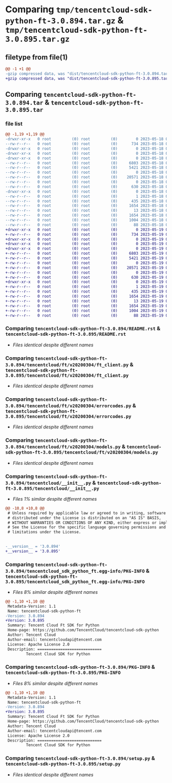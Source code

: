 # Comparing `tmp/tencentcloud-sdk-python-ft-3.0.894.tar.gz` & `tmp/tencentcloud-sdk-python-ft-3.0.895.tar.gz`

## filetype from file(1)

```diff
@@ -1 +1 @@
-gzip compressed data, was "dist/tencentcloud-sdk-python-ft-3.0.894.tar", last modified: Thu May 18 00:26:30 2023, max compression
+gzip compressed data, was "dist/tencentcloud-sdk-python-ft-3.0.895.tar", last modified: Fri May 19 02:51:22 2023, max compression
```

## Comparing `tencentcloud-sdk-python-ft-3.0.894.tar` & `tencentcloud-sdk-python-ft-3.0.895.tar`

### file list

```diff
@@ -1,19 +1,19 @@
-drwxr-xr-x   0 root         (0) root         (0)        0 2023-05-18 00:26:30.000000 tencentcloud-sdk-python-ft-3.0.894/
--rw-r--r--   0 root         (0) root         (0)      734 2023-05-18 00:26:30.000000 tencentcloud-sdk-python-ft-3.0.894/README.rst
-drwxr-xr-x   0 root         (0) root         (0)        0 2023-05-18 00:26:30.000000 tencentcloud-sdk-python-ft-3.0.894/tencentcloud/
-drwxr-xr-x   0 root         (0) root         (0)        0 2023-05-18 00:26:30.000000 tencentcloud-sdk-python-ft-3.0.894/tencentcloud/ft/
-drwxr-xr-x   0 root         (0) root         (0)        0 2023-05-18 00:26:30.000000 tencentcloud-sdk-python-ft-3.0.894/tencentcloud/ft/v20200304/
--rw-r--r--   0 root         (0) root         (0)     6803 2023-05-18 00:26:30.000000 tencentcloud-sdk-python-ft-3.0.894/tencentcloud/ft/v20200304/ft_client.py
--rw-r--r--   0 root         (0) root         (0)     5421 2023-05-18 00:26:30.000000 tencentcloud-sdk-python-ft-3.0.894/tencentcloud/ft/v20200304/errorcodes.py
--rw-r--r--   0 root         (0) root         (0)        0 2023-05-18 00:26:30.000000 tencentcloud-sdk-python-ft-3.0.894/tencentcloud/ft/v20200304/__init__.py
--rw-r--r--   0 root         (0) root         (0)    20571 2023-05-18 00:26:30.000000 tencentcloud-sdk-python-ft-3.0.894/tencentcloud/ft/v20200304/models.py
--rw-r--r--   0 root         (0) root         (0)        0 2023-05-18 00:26:30.000000 tencentcloud-sdk-python-ft-3.0.894/tencentcloud/ft/__init__.py
--rw-r--r--   0 root         (0) root         (0)      630 2023-05-18 00:26:30.000000 tencentcloud-sdk-python-ft-3.0.894/tencentcloud/__init__.py
-drwxr-xr-x   0 root         (0) root         (0)        0 2023-05-18 00:26:30.000000 tencentcloud-sdk-python-ft-3.0.894/tencentcloud_sdk_python_ft.egg-info/
--rw-r--r--   0 root         (0) root         (0)        1 2023-05-18 00:26:30.000000 tencentcloud-sdk-python-ft-3.0.894/tencentcloud_sdk_python_ft.egg-info/dependency_links.txt
--rw-r--r--   0 root         (0) root         (0)      435 2023-05-18 00:26:30.000000 tencentcloud-sdk-python-ft-3.0.894/tencentcloud_sdk_python_ft.egg-info/SOURCES.txt
--rw-r--r--   0 root         (0) root         (0)     1654 2023-05-18 00:26:30.000000 tencentcloud-sdk-python-ft-3.0.894/tencentcloud_sdk_python_ft.egg-info/PKG-INFO
--rw-r--r--   0 root         (0) root         (0)       13 2023-05-18 00:26:30.000000 tencentcloud-sdk-python-ft-3.0.894/tencentcloud_sdk_python_ft.egg-info/top_level.txt
--rw-r--r--   0 root         (0) root         (0)     1654 2023-05-18 00:26:30.000000 tencentcloud-sdk-python-ft-3.0.894/PKG-INFO
--rw-r--r--   0 root         (0) root         (0)     1004 2023-05-18 00:26:30.000000 tencentcloud-sdk-python-ft-3.0.894/setup.py
--rw-r--r--   0 root         (0) root         (0)       88 2023-05-18 00:26:30.000000 tencentcloud-sdk-python-ft-3.0.894/setup.cfg
+drwxr-xr-x   0 root         (0) root         (0)        0 2023-05-19 02:51:22.000000 tencentcloud-sdk-python-ft-3.0.895/
+-rw-r--r--   0 root         (0) root         (0)      734 2023-05-19 02:51:22.000000 tencentcloud-sdk-python-ft-3.0.895/README.rst
+drwxr-xr-x   0 root         (0) root         (0)        0 2023-05-19 02:51:22.000000 tencentcloud-sdk-python-ft-3.0.895/tencentcloud/
+drwxr-xr-x   0 root         (0) root         (0)        0 2023-05-19 02:51:22.000000 tencentcloud-sdk-python-ft-3.0.895/tencentcloud/ft/
+drwxr-xr-x   0 root         (0) root         (0)        0 2023-05-19 02:51:22.000000 tencentcloud-sdk-python-ft-3.0.895/tencentcloud/ft/v20200304/
+-rw-r--r--   0 root         (0) root         (0)     6803 2023-05-19 02:51:22.000000 tencentcloud-sdk-python-ft-3.0.895/tencentcloud/ft/v20200304/ft_client.py
+-rw-r--r--   0 root         (0) root         (0)     5421 2023-05-19 02:51:22.000000 tencentcloud-sdk-python-ft-3.0.895/tencentcloud/ft/v20200304/errorcodes.py
+-rw-r--r--   0 root         (0) root         (0)        0 2023-05-19 02:51:22.000000 tencentcloud-sdk-python-ft-3.0.895/tencentcloud/ft/v20200304/__init__.py
+-rw-r--r--   0 root         (0) root         (0)    20571 2023-05-19 02:51:22.000000 tencentcloud-sdk-python-ft-3.0.895/tencentcloud/ft/v20200304/models.py
+-rw-r--r--   0 root         (0) root         (0)        0 2023-05-19 02:51:22.000000 tencentcloud-sdk-python-ft-3.0.895/tencentcloud/ft/__init__.py
+-rw-r--r--   0 root         (0) root         (0)      630 2023-05-19 02:51:22.000000 tencentcloud-sdk-python-ft-3.0.895/tencentcloud/__init__.py
+drwxr-xr-x   0 root         (0) root         (0)        0 2023-05-19 02:51:22.000000 tencentcloud-sdk-python-ft-3.0.895/tencentcloud_sdk_python_ft.egg-info/
+-rw-r--r--   0 root         (0) root         (0)        1 2023-05-19 02:51:22.000000 tencentcloud-sdk-python-ft-3.0.895/tencentcloud_sdk_python_ft.egg-info/dependency_links.txt
+-rw-r--r--   0 root         (0) root         (0)      435 2023-05-19 02:51:22.000000 tencentcloud-sdk-python-ft-3.0.895/tencentcloud_sdk_python_ft.egg-info/SOURCES.txt
+-rw-r--r--   0 root         (0) root         (0)     1654 2023-05-19 02:51:22.000000 tencentcloud-sdk-python-ft-3.0.895/tencentcloud_sdk_python_ft.egg-info/PKG-INFO
+-rw-r--r--   0 root         (0) root         (0)       13 2023-05-19 02:51:22.000000 tencentcloud-sdk-python-ft-3.0.895/tencentcloud_sdk_python_ft.egg-info/top_level.txt
+-rw-r--r--   0 root         (0) root         (0)     1654 2023-05-19 02:51:22.000000 tencentcloud-sdk-python-ft-3.0.895/PKG-INFO
+-rw-r--r--   0 root         (0) root         (0)     1004 2023-05-19 02:51:22.000000 tencentcloud-sdk-python-ft-3.0.895/setup.py
+-rw-r--r--   0 root         (0) root         (0)       88 2023-05-19 02:51:22.000000 tencentcloud-sdk-python-ft-3.0.895/setup.cfg
```

### Comparing `tencentcloud-sdk-python-ft-3.0.894/README.rst` & `tencentcloud-sdk-python-ft-3.0.895/README.rst`

 * *Files identical despite different names*

### Comparing `tencentcloud-sdk-python-ft-3.0.894/tencentcloud/ft/v20200304/ft_client.py` & `tencentcloud-sdk-python-ft-3.0.895/tencentcloud/ft/v20200304/ft_client.py`

 * *Files identical despite different names*

### Comparing `tencentcloud-sdk-python-ft-3.0.894/tencentcloud/ft/v20200304/errorcodes.py` & `tencentcloud-sdk-python-ft-3.0.895/tencentcloud/ft/v20200304/errorcodes.py`

 * *Files identical despite different names*

### Comparing `tencentcloud-sdk-python-ft-3.0.894/tencentcloud/ft/v20200304/models.py` & `tencentcloud-sdk-python-ft-3.0.895/tencentcloud/ft/v20200304/models.py`

 * *Files identical despite different names*

### Comparing `tencentcloud-sdk-python-ft-3.0.894/tencentcloud/__init__.py` & `tencentcloud-sdk-python-ft-3.0.895/tencentcloud/__init__.py`

 * *Files 1% similar despite different names*

```diff
@@ -10,8 +10,8 @@
 # Unless required by applicable law or agreed to in writing, software
 # distributed under the License is distributed on an "AS IS" BASIS,
 # WITHOUT WARRANTIES OR CONDITIONS OF ANY KIND, either express or implied.
 # See the License for the specific language governing permissions and
 # limitations under the License.
 
 
-__version__ = '3.0.894'
+__version__ = '3.0.895'
```

### Comparing `tencentcloud-sdk-python-ft-3.0.894/tencentcloud_sdk_python_ft.egg-info/PKG-INFO` & `tencentcloud-sdk-python-ft-3.0.895/tencentcloud_sdk_python_ft.egg-info/PKG-INFO`

 * *Files 8% similar despite different names*

```diff
@@ -1,10 +1,10 @@
 Metadata-Version: 1.1
 Name: tencentcloud-sdk-python-ft
-Version: 3.0.894
+Version: 3.0.895
 Summary: Tencent Cloud Ft SDK for Python
 Home-page: https://github.com/TencentCloud/tencentcloud-sdk-python
 Author: Tencent Cloud
 Author-email: tencentcloudapi@tencent.com
 License: Apache License 2.0
 Description: ============================
         Tencent Cloud SDK for Python
```

### Comparing `tencentcloud-sdk-python-ft-3.0.894/PKG-INFO` & `tencentcloud-sdk-python-ft-3.0.895/PKG-INFO`

 * *Files 8% similar despite different names*

```diff
@@ -1,10 +1,10 @@
 Metadata-Version: 1.1
 Name: tencentcloud-sdk-python-ft
-Version: 3.0.894
+Version: 3.0.895
 Summary: Tencent Cloud Ft SDK for Python
 Home-page: https://github.com/TencentCloud/tencentcloud-sdk-python
 Author: Tencent Cloud
 Author-email: tencentcloudapi@tencent.com
 License: Apache License 2.0
 Description: ============================
         Tencent Cloud SDK for Python
```

### Comparing `tencentcloud-sdk-python-ft-3.0.894/setup.py` & `tencentcloud-sdk-python-ft-3.0.895/setup.py`

 * *Files identical despite different names*

